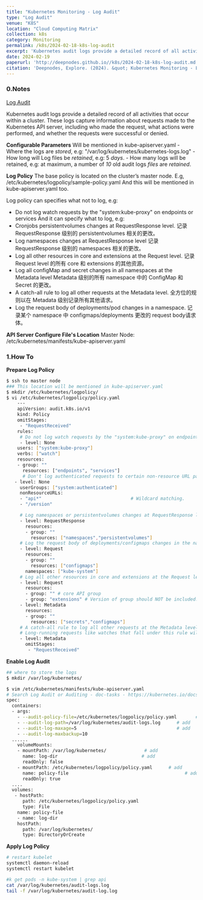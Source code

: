 ```yaml
---
title: "Kubernetes Monitoring - Log Audit"
type: "Log Audit"
venue: "K8S"
location: "Cloud Computing Matrix"
collection: k8s
category: Monitoring
permalink: /k8s/2024-02-18-k8s-log-audit
excerpt: 'Kubernetes audit logs provide a detailed record of all activities that occur within a cluster.'
date: 2024-02-19
paperurl: 'http://deepnodes.github.io//k8s/2024-02-18-k8s-log-audit.md'
citation: 'Deepnodes, Explore. (2024). &quot; Kubernetes Monitoring - Log Audit.&quot; <i>Cloud Computing Matrix</i>. 1(3).'
---
```


### 0.Notes

[Log Audit](https://kubernetes.io/docs/tasks/debug/debug-cluster/audit/)

Kubernetes audit logs provide a detailed record of all activities that occur within a cluster. These logs capture information about requests made to the Kubernetes API server, including who made the request, what actions were performed, and whether the requests were successful or denied.

**Configurable Parameters**
Will be mentioned in kube-apiserver.yaml
    - Where the logs are *stored*, e.g: "/var/log/kubernetes/kubernetes-logs.log"
    - How long will Log files be *retained*, e.g: 5 *days*.
    - How many logs will be retained, e.g: at maximum, a number of *10* old audit logs *files* are *retained*.

**Log Policy**
The base policy is located on the cluster’s master node.
  E.g, /etc/kubernetes/logpolicy/sample-policy.yaml
And this will be mentioned in kube-apiserver.yaml too.

Log policy can specifies what not to log, e.g:
- Do not log watch requests by the "system:kube-proxy" on endpoints or services
And it can specify what to log, e.g:
- Cronjobs persistentvolumes changes at RequestResponse level.
  记录 RequestResponse 级别的 persistentvolumes 相关的更改。
- Log namespaces changes at RequestResponse level
  记录 RequestResponse 级别的 namespaces 相关的更改。
- Log all other resources in core and extensions at the Request level.
  记录 Request level 的所有 core 和 extensions 的其他资源。
- Log all configMap and secret changes in all namespaces at the Metadata level
  Metadata 级别的所有 namespace 中的 ConfigMap 和 Secret 的更改。
- A catch-all rule to log all other requests at the Metadata level.
  全方位的规则以在 Metadata 级别记录所有其他请求。
- Log the request body of deployments/pod changes in a namespace.
  记录某个 namespace 中 configmaps/deployments 更改的 request body请求体。

**API Server Configure File's Location**
Master Node: /etc/kubernetes/manifests/kube-apiserver.yaml

### 1.How To

**Prepare Log Policy**

```sh
$ ssh to master node
### This location will be mentioned in kube-apiserver.yaml 
$ mkdir /etc/kubernetes/logpolicy/
$ vi /etc/kubernetes/logpolicy/policy.yaml
    ---
    apiVersion: audit.k8s.io/v1
    kind: Policy
    omitStages:
     - "RequestReceived"
    rules:
     # Do not log watch requests by the "system:kube-proxy" on endpoints or services
     - level: None         
    users: ["system:kube-proxy"]           
    verbs: ["watch"] 
    resources:
    - group: ""
      resources: ["endpoints", "services"]
      # Don't log authenticated requests to certain non-resource URL paths.
   - level: None                              
     userGroups: ["system:authenticated"]
     nonResourceURLs:
     - "api*"                                 # Wildcard matching.
     - "/version"

     # Log namespaces or persistentvolumes changes at RequestResponse level  
     - level: RequestResponse
       resources:
       - group: ""
         resources: ["namespaces","persistentvolumes"]
     # Log the request body of deployments/configmaps changes in the namespace kube-system.
     - level: Request 
       resources:
       - group: ""
         resources: ["configmaps"]
       namespaces: ["kube-system"]
     # Log all other resources in core and extensions at the Request level.
     - level: Request
       resources:
       - group: "" # core API group
       - group: "extensions" # Version of group should NOT be included.
     - level: Metadata
       resources:
       - group: ""
         resources: ["secrets","configmaps"]
     # A catch-all rule to log all other requests at the Metadata level.
     # Long-running requests like watches that fall under this rule will not generate an autit event in RequestReceived.
     - level: Metadata
       omitStages:
        - "RequestReceived"
```

**Enable Log Audit**

```sh
## where to store the logs
$ mkdir /var/log/kubernetes/

$ vim /etc/kubernetes/manifests/kube-apiserver.yaml 
# Search Log Audit or Auditing - doc-tasks - https://kubernetes.io/docs/tasks/debug/debug-cluster/audit/
spec:
  containers:
  - args:
    - --audit-policy-file=/etc/kubernetes/logpolicy/policy.yaml       # add
    - --audit-log-path=/var/log/kubernetes/audit-logs.log      # add
    - --audit-log-maxage=5                                     # add
    - --audit-log-maxbackup=10 
  ......
    volumeMounts:
    - mountPath: /var/log/kubernetes/              # add
      name: log-dir                               # add
      readOnly: false
    - mountPath: /etc/kubernetes/logpolicy/policy.yaml      # add
      name: policy-file                                           # add
      readOnly: true
  ....
  volumes:
   - hostPath:
      path: /etc/kubernetes/logpolicy/policy.yaml
      type: File
    name: policy-file
    - name: log-dir
    hostPath:
      path: /var/log/kubernetes/
      type: DirectoryOrCreate
```

**Apply Log Policy**

```sh
# restart kubelet
systemctl daemon-reload
systemctl restart kubelet

#k get pods -n kube-system | grep api
cat /var/log/kubernetes/audit-logs.log 
tail -f /var/log/kubernetes/audit-log.log
```
